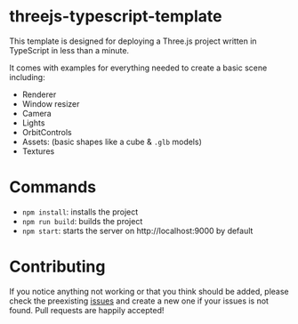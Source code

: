# threejs-typescript-template

This template is designed for deploying a Three.js project written in TypeScript in less than a minute.

It comes with examples for everything needed to create a basic scene including:
* Renderer
* Window resizer
* Camera
* Lights
* OrbitControls
* Assets: (basic shapes like a cube & `.glb` models)
* Textures

# Commands

* `npm install`: installs the project
* `npm run build`: builds the project
* `npm start`: starts the server on http://localhost:9000 by default

# Contributing

If you notice anything not working or that you think should be added, please check the preexisting [issues](https://github.com/winstoncooke/threejs-typescript-template/issues) and create a new one if your issues is not found. Pull requests are happily accepted!

